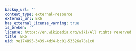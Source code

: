 ```yaml
---
backup_url: ''
content_type: external-resource
external_url: ER6
has_external_license_warning: true
is_broken: ''
license: https://en.wikipedia.org/wiki/All_rights_reserved
title: ER6
uid: 9e174895-3439-4dd4-bc01-53326a70a1c0
---
```


